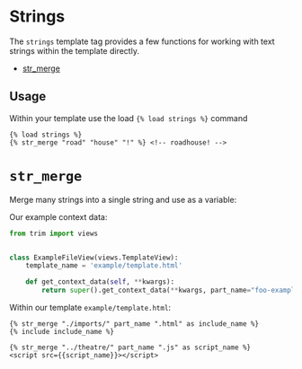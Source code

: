 # Strings

The `strings` template tag provides a few functions for working with text strings within the template directly.

+ [str_merge](#str_merge)

## Usage

Within your template use the load `{% load strings %}` command

```jinja
{% load strings %}
{% str_merge "road" "house" "!" %} <!-- roadhouse! -->
```

# `str_merge`

Merge many strings into a single string and use as a variable:

Our example context data:

```py
from trim import views


class ExampleFileView(views.TemplateView):
    template_name = 'example/template.html'

    def get_context_data(self, **kwargs):
        return super().get_context_data(**kwargs, part_name="foo-example")
```

Within our template `example/template.html`:

```jinja
{% str_merge "./imports/" part_name ".html" as include_name %}
{% include include_name %}

{% str_merge "../theatre/" part_name ".js" as script_name %}
<script src={{script_name}}></script>
```

